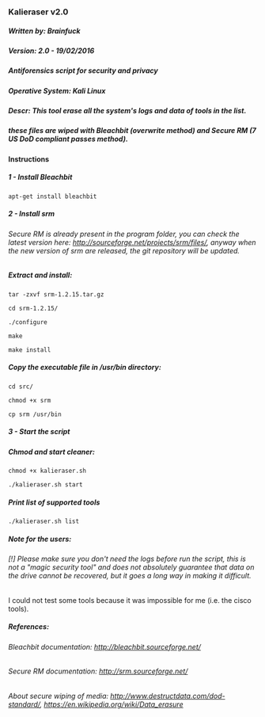 ### Kalieraser v2.0 

##### Written by: Brainfuck
##### Version: 2.0 - 19/02/2016
##### Antiforensics script for security and privacy
##### Operative System: Kali Linux 
##### Descr: This tool erase all the system's logs and data of tools in the list.
##### these files are wiped with Bleachbit (overwrite method) and Secure RM (7 US DoD compliant passes method).




#### Instructions


##### 1 - Install Bleachbit
```
apt-get install bleachbit 
```



##### 2 - Install srm 

###### Secure RM is already present in the program folder, you can check the latest version here: http://sourceforge.net/projects/srm/files/, anyway when the new version of srm are released, the git repository will be updated.

##### Extract and install: 
```
tar -zxvf srm-1.2.15.tar.gz

cd srm-1.2.15/

./configure

make

make install
```

##### Copy the executable file in /usr/bin directory:
```
cd src/

chmod +x srm

cp srm /usr/bin
```



##### 3 - Start the script  

##### Chmod and start cleaner:
```
chmod +x kalieraser.sh

./kalieraser.sh start 
```

##### Print list of supported tools 
```
./kalieraser.sh list 
```



##### Note for the users:

###### [!] Please make sure you don't need the logs before run the script, this is not a "magic security tool" and does not absolutely guarantee that data on the drive cannot be recovered, but it goes a long way in making it difficult.
I could not test some tools because it was impossible for me (i.e. the cisco tools).


##### References:

######  Bleachbit documentation: http://bleachbit.sourceforge.net/

######  Secure RM documentation: http://srm.sourceforge.net/

######  About secure wiping of media: http://www.destructdata.com/dod-standard/, https://en.wikipedia.org/wiki/Data_erasure

